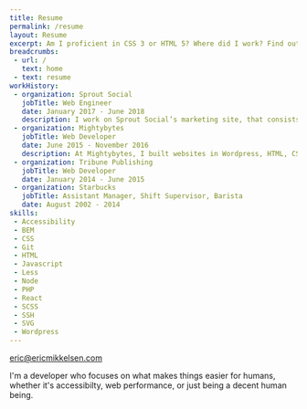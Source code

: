 ```yaml
---
title: Resume
permalink: /resume
layout: Resume
excerpt: Am I proficient in CSS 3 or HTML 5? Where did I work? Find out answers to these questions and more on my resume!
breadcrumbs:
 - url: /
   text: home
 - text: resume
workHistory:
 - organization: Sprout Social
   jobTitle: Web Engineer
   date: January 2017 - June 2018
   description: I work on Sprout Social’s marketing site, that consists working with Wordpress, Accessibility, Gulp build systems, and Google's AMP, Twig, Git, and Design Systems.
 - organization: Mightybytes
   jobTitle: Web Developer
   date: June 2015 - November 2016
   description: At Mightybytes, I built websites in Wordpress, HTML, CSS, Javascript, and PHP. I learned best practices such as tooling with Gulp, version control with Git, LESS & SCSS preprocessors, and templating through Twig.
 - organization: Tribune Publishing
   jobTitle: Web Developer
   date: January 2014 - June 2015
 - organization: Starbucks
   jobTitle: Assistant Manager, Shift Supervisor, Barista
   date: August 2002 - 2014
skills:
 - Accessibility
 - BEM
 - CSS
 - Git
 - HTML
 - Javascript
 - Less
 - Node
 - PHP
 - React
 - SCSS
 - SSH
 - SVG
 - Wordpress
---
```


[eric@ericmikkelsen.com](mailto:eric@ericmikkelsen.com)

I'm a developer who focuses on what makes things easier for humans, whether it's accessibilty, web performance, or just being a decent human being.